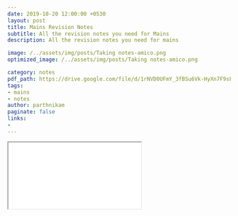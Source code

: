 ```yaml
---
date: 2019-10-20 12:00:00 +0530
layout: post
title: Mains Revision Notes
subtitle: All the revision notes you need for Mains
description: All the revision notes you need for mains

image: /../assets/img/posts/Taking notes-amico.png
optimized_image: /../assets/img/posts/Taking notes-amico.png

category: notes 
pdf_path: https://drive.google.com/file/d/1rNVD0UFmY_3fBSu6Vk-HyXn7F9sF4SB6/preview?usp=drive_link
tags: 
- mains
- notes
author: parthnikam
paginate: false
links:
-
---
```


<iframe class="embed-pdf" src="{{ page.pdf_path }}#toolbar=0" seamless="seamless" scrolling="no" style="overflow:hidden"></iframe>



